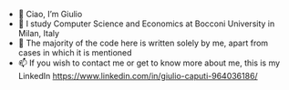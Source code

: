 - 👋 Ciao, I’m Giulio
- 👀 I study Computer Science and Economics at Bocconi University in Milan, Italy
- 🌱 The majority of the code here is written solely by me, apart from cases in which it is mentioned
- 📫 If you wish to contact me or get to know more about me, this is my LinkedIn https://www.linkedin.com/in/giulio-caputi-964036186/ 

<!---
CapGiulio/CapGiulio is a ✨ special ✨ repository because its `README.md` (this file) appears on your GitHub profile.
You can click the Preview link to take a look at your changes.
--->
